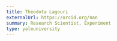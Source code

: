```yaml
---
title: Theodota Lagouri
externalUrl: https://orcid.org/nan
summary: Research Scientist, Experiment
type: yaleuniversity
---
```

